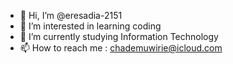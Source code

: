 - 👋 Hi, I’m @eresadia-2151
- 👀 I’m interested in learning coding 
- 🌱 I’m currently studying Information Technology
- 📫 How to reach me : chademuwirie@icloud.com

<!---
eresadia-2151/eresadia-2151 is a ✨ special ✨ repository because its `README.md` (this file) appears on your GitHub profile.
You can click the Preview link to take a look at your changes.
--->
